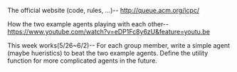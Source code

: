 The official website (code, rules, ...)--
http://queue.acm.org/icpc/

How the two example agents playing with each other--
https://www.youtube.com/watch?v=eDP1Fc8y6zU&feature=youtu.be

This week works(5/26~6/2)--
For each group member, write a simple agent (maybe hueristics) to beat the two example agents.
Define the utility function for more complicated agents in the future.
